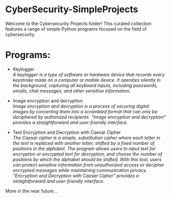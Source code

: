 # CyberSecurity-SimpleProjects
Welcome to the Cybersecurity Projects folder! This curated collection features a range of simple Python programs focused on the field of cybersecurity.

# Programs:

  * Keylogger<br>
    *A keylogger is a type of software or hardware device that records every keystroke made on a computer or mobile device. It operates silently in the background, capturing all keyboard inputs, including passwords, emails, chat messages, and other sensitive information.*
    
  * Image encryption and decryption<br>
    *Image encryption and decryption is a process of securing digital images by converting them into a scrambled format that can only be deciphered by authorized recipients. "Image encryption and decryption" provides a straightforward and user-friendly interface.*
  
  * Text Encryption and Decryption with Caesar Cipher<br>
    *The Caesar cipher is a simple, substitution cipher where each letter in the text is replaced with another letter, shifted by a fixed number of positions in the alphabet. The program allows users to input text for encryption or encrypted text for decryption, and choose the number of positions by which the alphabet should be shifted. With this tool, users can protect sensitive information from unauthorized access or decipher encrypted messages while maintaining communication privacy. "Encryption and Decryption with Caesar Cipher" provides a straightforward and user-friendly interface.*
    
More in the near future...
